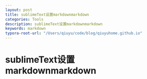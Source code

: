 ```yaml
---
layout: post
title: sublimeText设置markdownmarkdown
categories: Tools
description: sublimeText设置markdownmarkdown
keywords: markdown
typora-root-url: "/Users/qiuyu/code/blog/qiuyuhome.github.io"
---
```


# sublimeText设置markdownmarkdown

